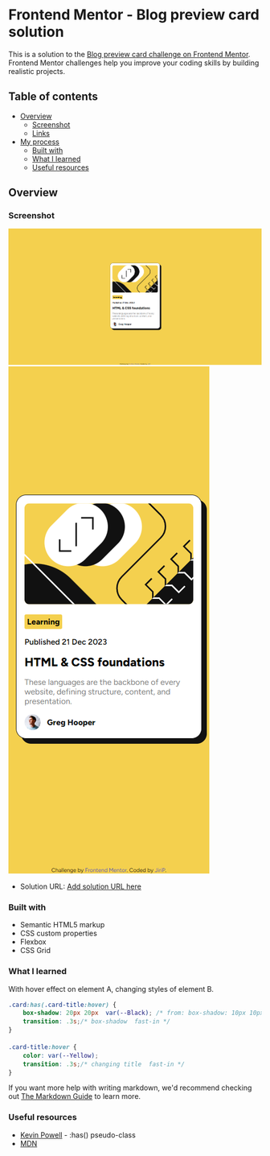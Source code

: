 # Frontend Mentor - Blog preview card solution

This is a solution to the [Blog preview card challenge on Frontend Mentor](https://www.frontendmentor.io/challenges/blog-preview-card-ckPaj01IcS). Frontend Mentor challenges help you improve your coding skills by building realistic projects. 

## Table of contents

- [Overview](#overview)
  - [Screenshot](#screenshot)
  - [Links](#links)
- [My process](#my-process)
  - [Built with](#built-with)
  - [What I learned](#what-i-learned)
  - [Useful resources](#useful-resources)





## Overview

### Screenshot

![desktop](./images/solution-desktop.png)
![mobile](./images/solution-mobile.png)


- Solution URL: [Add solution URL here](https://jirip1.github.io/Frontendmentor/blog-preview-card)

### Built with

- Semantic HTML5 markup
- CSS custom properties
- Flexbox
- CSS Grid


### What I learned

With hover effect on element A, changing styles of element B.

```css
.card:has(.card-title:hover) {
    box-shadow: 20px 20px  var(--Black); /* from: box-shadow: 10px 10px;  to: box-shadow: 20px 20px;*/
    transition: .3s;/* box-shadow  fast-in */
}

.card-title:hover {
    color: var(--Yellow);
    transition: .3s;/* changing title  fast-in */
}
```

If you want more help with writing markdown, we'd recommend checking out [The Markdown Guide](https://www.markdownguide.org/) to learn more.


### Useful resources

- [Kevin Powell](https://www.youtube.com/@KevinPowell) - :has() pseudo-class
- [MDN](https://developer.mozilla.org/en-US/)



